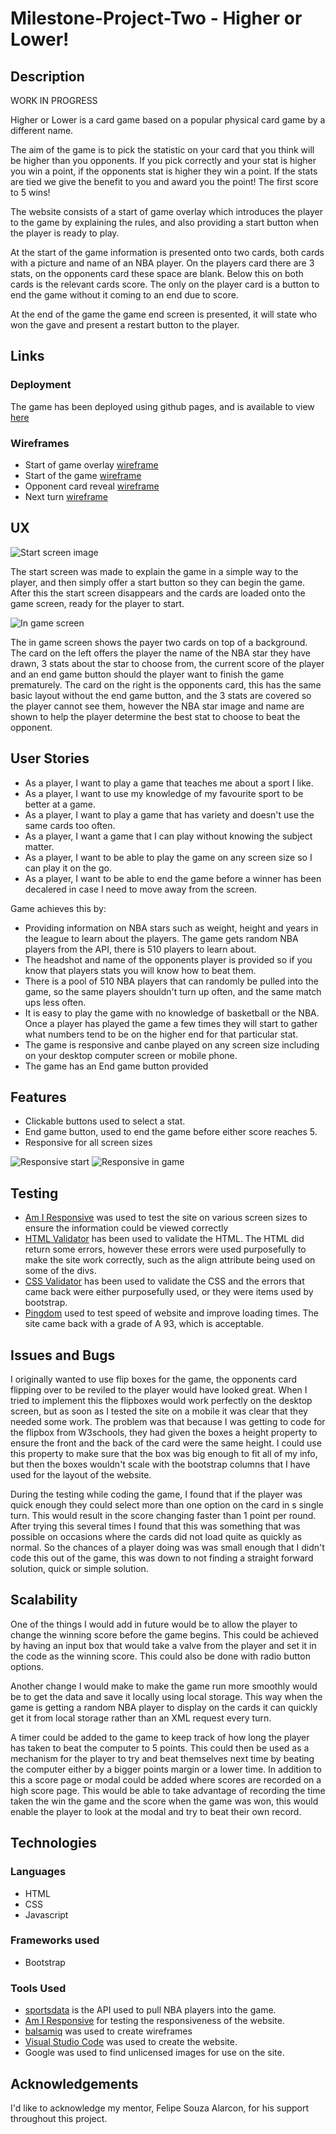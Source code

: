 # Milestone-Project-Two - Higher or Lower!

## Description

WORK IN PROGRESS

Higher or Lower is a card game based on a popular physical card game by a different name.

The aim of the game is to pick the statistic on your card that you think will be higher than you opponents. If you pick correctly and your stat is higher you win a point, if the opponents stat is higher they win a point. If the stats are tied we give the benefit to you and award you the point! The first score to 5 wins!

The website consists of a start of game overlay which introduces the player to the game by explaining the rules, and also providing a start button when the player is ready to play.

At the start of the game information is presented onto two cards, both cards with a picture and name of an NBA player. On the players card there are 3 stats, on the opponents card these space are blank. Below this on both cards is the relevant cards score. The only on the player card is a button to end the game without it coming to an end due to score.

At the end of the game the game end screen is presented, it will state who won the gave and present a restart button to the player.

## Links

### Deployment

The game has been deployed using github pages, and is available to view [here](https://shaunward.github.io/Milestone-Project-Two/)

### Wireframes

- Start of game overlay [wireframe](https://github.com/ShaunWard/Milestone-Project-Two/blob/master/assets/Game%20Start%20Page.png?raw=true)
- Start of the game [wireframe](https://github.com/ShaunWard/Milestone-Project-Two/blob/master/assets/Game%20-%20your%20turn.png?raw=true)
- Opponent card reveal [wireframe](https://github.com/ShaunWard/Milestone-Project-Two/blob/master/assets/Game%20-%20computer%20reveal.png?raw=true)
- Next turn [wireframe](https://github.com/ShaunWard/Milestone-Project-Two/blob/master/assets/Next%20turn.png?raw=true)

## UX

![Start screen image](https://github.com/ShaunWard/Milestone-Project-Two/blob/master/assets/Start-screen.png?raw=true)

The start screen was made to explain the game in a simple way to the player, and then simply offer a start button so they can begin the game. After this the start screen disappears and the cards are loaded onto the game screen, ready for the player to start.

![In game screen](https://github.com/ShaunWard/Milestone-Project-Two/blob/master/assets/In_game.png?raw=true)

The in game screen shows the payer two cards on top of a background. The card on the left offers the player the name of the NBA star they have drawn, 3 stats about the star to choose from, the current score of the player and an end game button should the player want to finish the game prematurely. The card on the right is the opponents card, this has the same basic layout without the end game button, and the 3 stats are covered so the player cannot see them, however the NBA star image and name are shown to help the player determine the best stat to choose to beat the opponent.

## User Stories

- As a player, I want to play a game that teaches me about a sport I like.
- As a player, I want to use my knowledge of my favourite sport to be better at a game.
- As a player, I want to play a game that has variety and doesn't use the same cards too often.
- As a player, I want a game that I can play without knowing the subject matter.
- As a player, I want to be able to play the game on any screen size so I can play it on the go.
- As a player, I want to be able to end the game before a winner has been decalered in case I need to move away from the screen.


Game achieves this by:

- Providing information on NBA stars such as weight, height and years in the league to learn about the players. The game gets random NBA players from the API, there is 510 players to learn about.
- The headshot and name of the opponents player is provided so if you know that players stats you will know how to beat them.
- There is a pool of 510 NBA players that can randomly be pulled into the game, so the same players shouldn't turn up often, and the same match ups less often.
- It is easy to play the game with no knowledge of basketball or the NBA. Once a player has played the game a few times they will start to gather what numbers tend to be on the higher end for that particular stat.
- The game is responsive and canbe played on any screen size including on your desktop computer screen or mobile phone.
- The game has an End game button provided 

## Features

- Clickable buttons used to select a stat.
- End game button, used to end the game before either score reaches 5.
- Responsive for all screen sizes

![Responsive start](https://github.com/ShaunWard/Milestone-Project-Two/blob/master/assets/responsive_start.png?raw=true)
![Responsive in game](https://github.com/ShaunWard/Milestone-Project-Two/blob/master/assets/responsive_in_game.png?raw=true)

## Testing

- [Am I Responsive](http://ami.responsivedesign.is/) was used to test the site on various screen sizes to ensure the information could be viewed correctly
- [HTML Validator](https://validator.w3.org/) has been used to validate the HTML. The HTML did return some errors, however these errors were used purposefully to make the site work correctly, such as the align attribute being used on some of the divs.
- [CSS Validator](https://jigsaw.w3.org/css-validator/) has been used to validate the CSS and the errors that came back were either purposefully used, or they were items used by bootstrap.
- [Pingdom](https://tools.pingdom.com/#5ca554057c800000) used to test speed of website and improve loading times. The site came back with a grade of A 93, which is acceptable.

## Issues and Bugs

I originally wanted to use flip boxes for the game, the opponents card flipping over to be reviled to the player would have looked great. When I tried to implement this the flipboxes would work perfectly on the desktop screen, but as soon as I tested the site on a mobile it was clear that they needed some work.
The problem was that because I was getting to code for the flipbox from W3schools, they had given the boxes a height property to ensure the front and the back of the card were the same height. I could use this property to make sure that the box was big enough to fit all of my info, but then the boxes wouldn't scale with the bootstrap columns that I have used for the layout of the website.

During the testing while coding the game, I found that if the player was quick enough they could select more than one option on the card in s single turn. This would result in the score changing faster than 1 point per round. After trying this several times I found that this was something that was possible on occasions where the cards did not load quite as quickly as normal. So the chances of a player doing was was small enough that I didn't code this out of the game, this was down to not finding a straight forward solution, quick or simple solution.

## Scalability

One of the things I would add in future would be to allow the player to change the winning score before the game begins. This could be achieved by having an input box that would take a valve from the player and set it in the code as the winning score. This could also be done with radio button options.

Another change I would make to make the game run more smoothly would be to get the data and save it locally using local storage. This way when the game is getting a random NBA player to display on the cards it can quickly get it from local storage rather than an XML request every turn.

A timer could be added to the game to keep track of how long the player has taken to beat the computer to 5 points. This could then be used as a mechanism for the player to try and beat themselves next time by beating the computer either by a bigger points margin or a lower time.
In addition to this a score page or modal could be added where scores are recorded on a high score page. This would be able to take advantage of recording the time taken the win the game and the score when the game was won, this would enable the player to look at the modal and try to beat their own record.

## Technologies

### Languages

- HTML
- CSS
- Javascript

### Frameworks used

- Bootstrap

### Tools Used

- [sportsdata](https://sportsdata.io/) is the API used to pull NBA players into the game.
- [Am I Responsive](http://ami.responsivedesign.is/) for testing the responsiveness of the website.
- [balsamiq](https://balsamiq.com/) was used to create wireframes
- [Visual Studio Code](https://code.visualstudio.com/) was used to create the website.
- Google was used to find unlicensed images for use on the site.

## Acknowledgements

I'd like to acknowledge my mentor, Felipe Souza Alarcon, for his support throughout this project.
